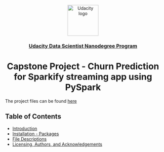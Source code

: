 <p align="center">
  <a href="https://www.udacity.com/">
    <img src='https://course_report_production.s3.amazonaws.com/rich/rich_files/rich_files/5511/s300/udacity-logo.png' alt="Udacity logo" width = 100px>
   </a>
</p>
<h3 align="center"><a href='https://www.udacity.com/course/data-scientist-nanodegree--nd025'>Udacity Data Scientist Nanodegree Program</a></h3>
<h1 align="center"> Capstone Project - Churn Prediction for Sparkify streaming app using PySpark </h1>

The project files can be found [here](https://github.com/AliRezghi90/Udacity_Disaster_Response_Pipeline.git) 

## Table of Contents
- [Introduction](#introduction)
- [Installation - Packages](#installation)
- [File Descriptions](#files)
- [Licensing, Authors, and Acknowledgements](#licensing)
